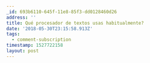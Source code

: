 ```yaml
---
_id: 693b6110-645f-11e8-85f3-dd0128460d26
address: ''
title: Qué procesador de textos usas habitualmente?
date: '2018-05-30T23:15:58.913Z'
tags:
  - comment-subscription
timestamp: 1527722158
layout: post
---
```

 
